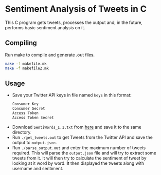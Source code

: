 # Sentiment Analysis of Tweets in C

This C program gets tweets, processes the output and, in the future, performs basic sentiment analysis on it.

## Compiling

Run make to compile and generate .out files.

```bash
make -f makefile.mk
make -f makefile2.mk
```
## Usage

* Save your Twitter API keys in file named `keys` in this format:
    ```bash
    Consumer Key
    Consumer Secret
    Access Token
    Access Token Secret
    ```
* Download `SentiWords_1.1.txt` from [here](https://hlt-nlp.fbk.eu/technologies/sentiwords) and save it to the same directory.
* Run `./get_tweets.out` to get Tweets from the Twitter API and save the output to `output.json`.
* Run `./parse_output.out` and enter the maximum number of tweets required. This will parse the `output.json` file and will try to extract some tweets from it. It will then try to calculate the sentiment of tweet by looking at it word by word. It then displayed the tweets along with username and sentiment.